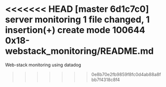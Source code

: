 <<<<<<< HEAD
[master 6d1c7c0] server monitoring
 1 file changed, 1 insertion(+)
 create mode 100644 0x18-webstack_monitoring/README.md
=======
Web-stack monitoring using datadog
>>>>>>> 0e8b70e2fb9859f8fc0d4ab88a8fbb7f4318c8f4
